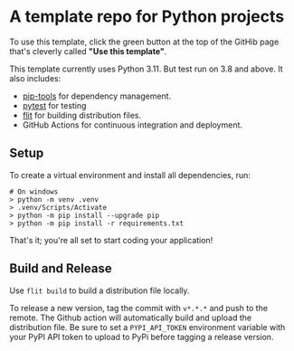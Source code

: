 # A template repo for Python projects

To use this template, click the green button at the top of the GitHib page that's cleverly called **"Use this template"**.

This template currently uses Python 3.11. But test run on 3.8 and above. It also includes:

- [pip-tools](https://pypi.org/project/pip-tools/) for dependency management.
- [pytest](https://docs.pytest.org/en/6.2.x/) for testing
- [flit](https://flit.readthedocs.io/en/latest/index.html) for building distribution files.
- GitHub Actions for continuous integration and deployment.

## Setup

To create a virtual environment and install all dependencies, run:

```shell
# On windows
> python -m venv .venv
> .venv/Scripts/Activate
> python -m pip install --upgrade pip
> python -m pip install -r requirements.txt 
```

That's it; you're all set to start coding your application!

## Build and Release

Use `flit build` to build a distribution file locally.

To release a new version, tag the commit with `v*.*.*` and push to the remote. The Github action will automatically build and upload the distribution file. Be sure to set a `PYPI_API_TOKEN` environment variable with your PyPI API token to upload to PyPi before tagging a release version.
